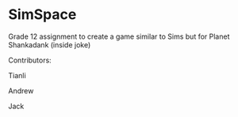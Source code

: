 # SimSpace
Grade 12 assignment to create a game similar to Sims but for Planet Shankadank (inside joke)

Contributors:

Tianli

Andrew

Jack
